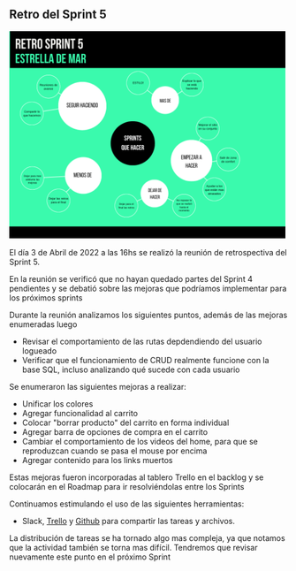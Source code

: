 <h2>Retro del Sprint 5</h2>

<img src="./Retro Sprint 5.png" alt="Retro Sprint 5" width="500">
<p>El día 3 de Abril de 2022 a las 16hs se realizó la reunión de retrospectiva del Sprint 5.</p>
<p>En la reunión se verificó que no hayan quedado partes del Sprint 4 pendientes y se debatió sobre las mejoras que podríamos implementar para los próximos sprints</p>
<p>Durante la reunión analizamos los siguientes puntos, además de las mejoras enumeradas luego</p>

<ul>
    <li>Revisar el comportamiento de las rutas depdendiendo del usuario logueado</li>
    <li>Verificar que el funcionamiento de CRUD realmente funcione con la base SQL, incluso analizando qué sucede con cada usuario</li>
</ul>
<p>Se enumeraron las siguientes mejoras a realizar:</p>
<ul>
    <li>Unificar los colores</li>
    <li>Agregar funcionalidad al carrito</li>
    <li>Colocar "borrar producto" del carrito en forma individual</li>
    <li>Agregar barra de opciones de compra en el carrito</li>
    <li>Cambiar el comportamiento de los videos del home, para que se reproduzcan cuando se pasa el mouse por encima</li>
    <li>Agregar contenido para los links muertos</li>
</ul>
<p>Estas mejoras fueron incorporadas al tablero Trello en el backlog y se colocarán en el Roadmap para ir resolviéndolas entre los Sprints</p>
<p>Continuamos estimulando el uso de las siguientes herramientas:</p>
<ul>
<li>Slack, <a href="https://trello.com/b/Bn7DnKOr/proyecto-dh">Trello</a> y <a href="https://github.com/FranchuXOXO/grupo_8_TecHouse">Github</a> para compartir las tareas y archivos.</li>
</ul>
<p>La distribución de tareas se ha tornado algo mas compleja, ya que notamos que la actividad también se torna mas difícil. Tendremos que revisar nuevamente este punto en el próximo Sprint</p>